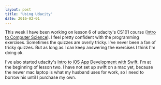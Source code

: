 ```yaml
---
layout: post
title: "Using Udacity"
date: 2016-02-01
---
```

This week I have been working on lesson 6 of udacity's CS101 course ([Intro to Computer Science](https://www.udacity.com/course/viewer#!/c-cs101)). I feel pretty confident 
with the programming exercises. Sometimes the quizzes are overly tricky. I've never been a fan of tricky quizzes. But
as long as I can keep answering the exercises I think I'm doing ok. 

I've also started udacity's [Intro to iOS App Development with Swift](https://www.udacity.com/course/viewer#!/c-ud585). I'm at the beginning of lesson two. I have
not set up swift on a mac yet, because the newer mac laptop is what my husband uses for work, so I need to borrow his
until I purchase my own.

